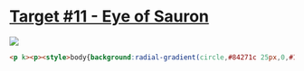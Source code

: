 # [Target #11 - Eye of Sauron](https://cssbattle.dev/play/11)

![](https://cssbattle.dev/targets/11.png)

```HTML
<p k><p><style>body{background:radial-gradient(circle,#84271c 25px,0,#191210 50px,0,#eca03d 70px,#191210 0)}p{margin:0 42;width:100;height:50;border-radius:0 0 1in 1in;background:radial-gradient(at 50% 0,#0000 30px,#eca03d 0)}[k]{margin:100 242 0;transform:scaleY(-1
```
